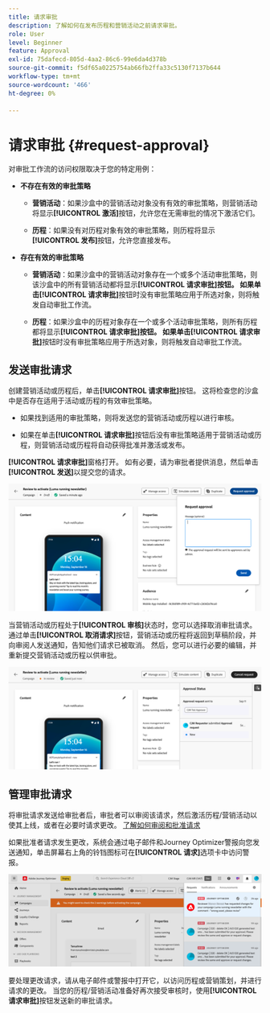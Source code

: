 ```yaml
---
title: 请求审批
description: 了解如何在发布历程和营销活动之前请求审批。
role: User
level: Beginner
feature: Approval
exl-id: 75dafecd-805d-4aa2-86c6-99e6da4d378b
source-git-commit: f5df65a0225754ab66fb2ffa33c5130f7137b644
workflow-type: tm+mt
source-wordcount: '466'
ht-degree: 0%

---
```


# 请求审批 {#request-approval}

对审批工作流的访问权限取决于您的特定用例：

* **不存在有效的审批策略**

   * **营销活动**：如果沙盒中的营销活动对象没有有效的审批策略，则营销活动将显示&#x200B;**[!UICONTROL 激活]**&#x200B;按钮，允许您在无需审批的情况下激活它们。

   * **历程**：如果没有对历程对象有效的审批策略，则历程将显示&#x200B;**[!UICONTROL 发布]**&#x200B;按钮，允许您直接发布。

* **存在有效的审批策略**

   * **营销活动**：如果沙盒中的营销活动对象存在一个或多个活动审批策略，则该沙盒中的所有营销活动都将显示&#x200B;**[!UICONTROL 请求审批]**按钮。
如果单击**[!UICONTROL 请求审批]**&#x200B;按钮时没有审批策略应用于所选对象，则将触发自动审批工作流。

   * **历程**：如果沙盒中的历程对象存在一个或多个活动审批策略，则所有历程都将显示&#x200B;**[!UICONTROL 请求审批]**按钮。
如果单击**[!UICONTROL 请求审批]**&#x200B;按钮时没有审批策略应用于所选对象，则将触发自动审批工作流。

## 发送审批请求

创建营销活动或历程后，单击&#x200B;**[!UICONTROL 请求审批]**&#x200B;按钮。 这将检查您的沙盒中是否存在适用于活动或历程的有效审批策略。

* 如果找到适用的审批策略，则将发送您的营销活动或历程以进行审核。

* 如果在单击&#x200B;**[!UICONTROL 请求审批]**&#x200B;按钮后没有审批策略适用于营销活动或历程，则营销活动或历程将自动获得批准并激活或发布。

**[!UICONTROL 请求审批]**&#x200B;窗格打开。 如有必要，请为审批者提供消息，然后单击&#x200B;**[!UICONTROL 发送]**&#x200B;以提交您的请求。

![](assets/approval-request.png)

当营销活动或历程处于&#x200B;**[!UICONTROL 审核]**&#x200B;状态时，您可以选择取消审批请求。 通过单击&#x200B;**[!UICONTROL 取消请求]**&#x200B;按钮，营销活动或历程将返回到草稿阶段，并向审阅人发送通知，告知他们请求已被取消。 然后，您可以进行必要的编辑，并重新提交营销活动或历程以供审批。

![](assets/approval-cancel.png)

## 管理审批请求

将审批请求发送给审批者后，审批者可以审阅该请求，然后激活历程/营销活动以使其上线，或者在必要时请求更改。 [了解如何审阅和批准请求](review-approve-request.md)

如果批准者请求发生更改，系统会通过电子邮件和Journey Optimizer警报向您发送通知，单击屏幕右上角的铃铛图标可在&#x200B;**[!UICONTROL 请求]**&#x200B;选项卡中访问警报。

![](assets/changes-requested.png)

要处理更改请求，请从电子邮件或警报中打开它，以访问历程或营销策划，并进行请求的更改。 当您的历程/营销活动准备好再次接受审核时，使用&#x200B;**[!UICONTROL 请求审批]**&#x200B;按钮发送新的审批请求。
